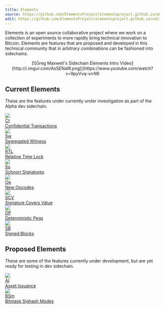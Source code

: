 ```yaml
---
title: Elements
source: https://github.com/ElementsProject/elementsproject.github.io/edit/hexo/source/elements/index.md
edit: https://github.com/ElementsProject/elementsproject.github.io/edit/hexo/source/elements/index.md
---
```


Elements is an open source collaborative project where we work on a collection of experiments to more rapidly bring technical innovation to Bitcoin.  Elements are features that are proposed and developed in this technical community that in arbitrary combinations can be fashioned into sidechains.

<center>
[![Greg Maxwell's Sidechain Elements Intro Video](http://i.imgur.com/AsSENaW.png)](https://www.youtube.com/watch?v=9pyVvq-vrrM)
</center>

## Current Elements
These are the features under currently under investigation as part of the Alpha dev sidechain.

<div class="ui four doubling cards">
  <a class="card" href="/elements/confidential-transactions">
    <div class="image">
      <img src="/img/square-image.png" />
    </div>
    <div class="content">
      <div class="ui small statistic">
        <div class="value">Ct</div>
        <div class="label">Confidential Transactions</div>
      </div>
    </div>
  </a>
  <a class="card" href="/elements/segregated-witness">
    <div class="image">
      <img src="/img/square-image.png" />
    </div>
    <div class="content">
      <div class="ui small statistic">
        <div class="value">Sw</div>
        <div class="label">Segregated Witness</div>
      </div>
    </div>
  </a>
  <a class="card" href="/elements/relative-lock-time">
    <div class="image">
      <img src="/img/square-image.png" />
    </div>
    <div class="content">
      <div class="ui small statistic">
        <div class="value">RTL</div>
        <div class="label">Relative Time Lock</div>
      </div>
    </div>
  </a>
  <a class="card" href="/elements/schnorr-signatures">
    <div class="image">
      <img src="/img/square-image.png" />
    </div>
    <div class="content">
      <div class="ui small statistic">
        <div class="value">S<span style="text-transform:lowercase;">S</span></div>
        <div class="label">Schnorr Signatures</div>
      </div>
    </div>
  </a>
  <a class="card" href="/elements/opcodes">
    <div class="image">
      <img src="/img/square-image.png" />
    </div>
    <div class="content">
      <div class="ui small statistic">
        <div class="value">Op</div>
        <div class="label">New Opcodes</div>
      </div>
    </div>
  </a>
  <a class="card" href="/elements/signature-covers-value">
    <div class="image">
      <img src="/img/square-image.png" />
    </div>
    <div class="content">
      <div class="ui small statistic">
        <div class="value">SCV</div>
        <div class="label">Signature Covers Value</div>
      </div>
    </div>
  </a>
  <a class="card" href="/elements/deterministic-pegs">
    <div class="image">
      <img src="/img/square-image.png" />
    </div>
    <div class="content">
      <div class="ui small statistic">
        <div class="value">DP</div>
        <div class="label">Deterministic Pegs</div>
      </div>
    </div>
  </a>
  <a class="card" href="/elements/signed-blocks">
    <div class="image">
      <img src="/img/square-image.png" />
    </div>
    <div class="content">
      <div class="ui small statistic">
        <div class="value">SB</div>
        <div class="label">Signed Blocks</div>
      </div>
    </div>
  </a>
</div>

## Proposed Elements
These are some of the features currently under development, but are yet ready for testing in dev sidechain.

<div class="ui four doubling cards">
  <a class="card" href="/elements/asset-issuance">
    <div class="image">
      <img src="/img/square-image.png" />
    </div>
    <div class="content">
      <div class="ui small statistic">
        <div class="value">AI</div>
        <div class="label">Asset Issuance</div>
      </div>
    </div>
  </a>
  <a class="card" href="/elements/bitmask-sighash-modes">
    <div class="image">
      <img src="/img/square-image.png" />
    </div>
    <div class="content">
      <div class="ui small statistic">
        <div class="value">BSm</div>
        <div class="label">Bitmask Sighash Modes</div>
      </div>
    </div>
  </a>
</div>
